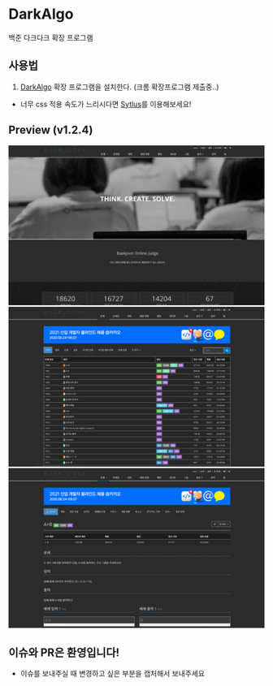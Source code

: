 # DarkAlgo
백준 다크다크 확장 프로그램

## 사용법
1. [DarkAlgo](https://chrome.google.com/webstore/detail/darkalgo/denihfakafbbponodcpmchiglahicadg?hl=ko&) 확장 프로그램을 설치한다. (크롬 확장프로그램 제출중..)
- 너무 css 적용 속도가 느리시다면 [Sytlus](https://github.com/1-EXON/DarkAlgo/blob/master/Stylus.md)를 이용해보세요!

## Preview (v1.2.4)
<img src="preview/1.png"> <br> 
<img src="preview/2.png">
<br>
<img src="preview/3.png">

## 이슈와 PR은 환영입니다!
+ 이슈를 보내주실 때 변경하고 싶은 부분을 캡처해서 보내주세요